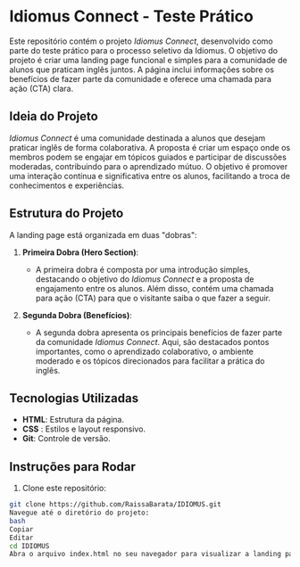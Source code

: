 # Idiomus Connect - Teste Prático

Este repositório contém o projeto *Idiomus Connect*, desenvolvido como parte do teste prático para o processo seletivo da Idiomus. O objetivo do projeto é criar uma landing page funcional e simples para a comunidade de alunos que praticam inglês juntos. A página inclui informações sobre os benefícios de fazer parte da comunidade e oferece uma chamada para ação (CTA) clara.

## Ideia do Projeto

*Idiomus Connect* é uma comunidade destinada a alunos que desejam praticar inglês de forma colaborativa. A proposta é criar um espaço onde os membros podem se engajar em tópicos guiados e participar de discussões moderadas, contribuindo para o aprendizado mútuo. O objetivo é promover uma interação contínua e significativa entre os alunos, facilitando a troca de conhecimentos e experiências.

## Estrutura do Projeto

A landing page está organizada em duas "dobras":

1. **Primeira Dobra (Hero Section)**: 
   - A primeira dobra é composta por uma introdução simples, destacando o objetivo do *Idiomus Connect* e a proposta de engajamento entre os alunos. Além disso, contém uma chamada para ação (CTA) para que o visitante saiba o que fazer a seguir.
   
2. **Segunda Dobra (Benefícios)**: 
   - A segunda dobra apresenta os principais benefícios de fazer parte da comunidade *Idiomus Connect*. Aqui, são destacados pontos importantes, como o aprendizado colaborativo, o ambiente moderado e os tópicos direcionados para facilitar a prática do inglês.

## Tecnologias Utilizadas

- **HTML**: Estrutura da página.
- **CSS** : Estilos e layout responsivo.
- **Git**: Controle de versão.

## Instruções para Rodar

1. Clone este repositório:

```bash
git clone https://github.com/RaissaBarata/IDIOMUS.git
Navegue até o diretório do projeto:
bash
Copiar
Editar
cd IDIOMUS
Abra o arquivo index.html no seu navegador para visualizar a landing page.
